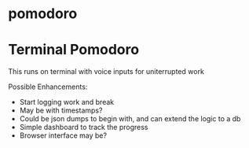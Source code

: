 # pomodoro

# Terminal Pomodoro
This runs on terminal with voice inputs for uniterrupted work

Possible Enhancements:
- Start logging work and break
- May be with timestamps?
- Could be json dumps to begin with, and can extend the logic to a db
- Simple dashboard to track the progress
- Browser interface may be?
